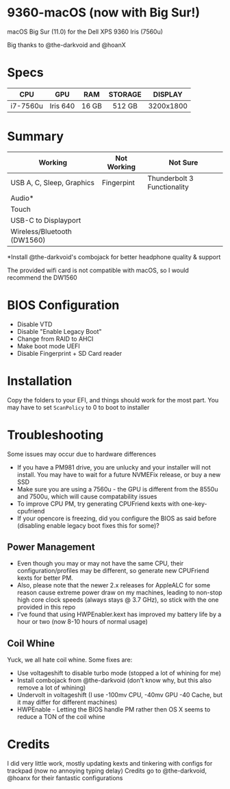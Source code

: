 # 9360-macOS (now with Big Sur!)
macOS Big Sur (11.0) for the Dell XPS 9360 Iris (7560u)

Big thanks to @the-darkvoid and @hoanX

# Specs
|    CPU   |   GPU    |  RAM  | STORAGE |    DISPLAY    |
|:--------:|:--------:|:-----:|:-------:|:-------------:|
| i7-7560u | Iris 640 | 16 GB |  512 GB |   3200x1800   |

# Summary
| Working                          | Not Working                   | Not Sure                    |
|----------------------------------|-------------------------------|-----------------------------|
| USB A, C, Sleep, Graphics        | Fingerpint                    | Thunderbolt 3 Functionality |
| Audio*                           |                       |                             |
| Touch                            |                               |                             |
| USB-C to Displayport             |                               |                             |
| Wireless/Bluetooth (DW1560) |             |                |

\*Install @the-darkvoid's combojack for better headphone quality & support

The provided wifi card is not compatible with macOS, so I would recommend the DW1560

# BIOS Configuration
- Disable VTD
- Disable "Enable Legacy Boot"
- Change from RAID to AHCI
- Make boot mode UEFI
- Disable Fingerprint + SD Card reader

# Installation
Copy the folders to your EFI, and things should work for the most part. You may have to set ``ScanPolicy`` to 0 to boot to installer

# Troubleshooting
Some issues may occur due to hardware differences
- If you have a PM981 drive, you are unlucky and your installer will not install. You may have to wait for a future NVMEFix release, or buy a new SSD
- Make sure you are using a 7560u - the GPU is different from the 8550u and 7500u, which will cause compatability issues
- To improve CPU PM, try generating CPUFriend kexts with one-key-cpufriend
- If your opencore is freezing, did you configure the BIOS as said before (disabling enable legacy boot fixes this for some)?

## Power Management
- Even though you may or may not have the same CPU, their configuration/profiles may be different, so generate new CPUFriend kexts for better PM.
- Also, please note that the newer 2.x releases for AppleALC for some reason cause extreme power draw on my machines, leading to non-stop high core clock speeds (always stays @ 3.7 GHz), so stick with the one provided in this repo
- I've found that using HWPEnabler.kext has improved my battery life by a hour or two (now 8-10 hours of normal usage)

## Coil Whine
Yuck, we all hate coil whine. Some fixes are:
- Use voltageshift to disable turbo mode (stopped a lot of whining for me)
- Install combojack from @the-darkvoid (don't know why, but this also remove a lot of whining)
- Undervolt in voltageshift (I use -100mv CPU, -40mv GPU -40 Cache, but it may differ for different machines)
- HWPEnable - Letting the BIOS handle PM rather then OS X seems to reduce a TON of the coil whine

# Credits
I did very little work, mostly updating kexts and tinkering with configs for trackpad (now no annoying typing delay)
Credits go to @the-darkvoid, @hoanx for their fantastic configurations

